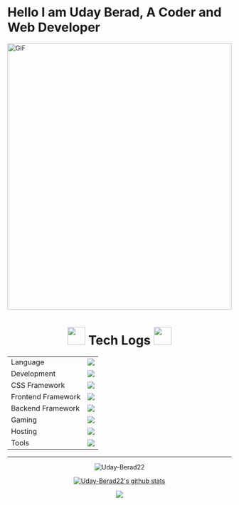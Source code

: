 # Hello I am Uday Berad, A Coder and Web Developer

  <img alt="GIF" align="center" 
src="https://camo.githubusercontent.com/c1dcb74cc1c1835b1d716f5051499a2814c683c806b15f04b0eba492863703e9/68747470733a2f2f63646e2e6472696262626c652e636f6d2f75736572732f3733303730332f73637265656e73686f74732f363538313234332f6176656e746f2e676966" width="100%" height="600" />
  
<p align="center">
<h1 align="center"> <img src="code-gif.gif" width = 40px> Tech Logs <img src="code-gif.gif" width = 40px> </h1>

<table align="center">
<tr>
<td>Language</td>
<td> <a href="https://github.com/Uday-Berad22" >
    <img src="https://skillicons.dev/icons?i=c,cpp,java,python" />
</a> 
</td>
</tr>

<tr>
<td>Development</td>
<td> <a href="https://github.com/Uday-Berad22" >
    <img src="https://skillicons.dev/icons?i=html,css,scss,javascript,typescript" />
  </a>
</td>
</tr>

<tr>
<td>CSS Framework</td>
<td> <a href="https://github.com/Uday-Berad22" >
    <img src="https://skillicons.dev/icons?i=bootstrap,tailwind" />
  </a>
 </td>
</tr>
<tr>
<td>Frontend Framework</td>
<td> <a href="https://github.com/Uday-Berad22" >
    <img src="https://skillicons.dev/icons?i=react,angular" />
  </a>
 </td>
</tr>

<tr>
<td>Backend Framework</td>
<td> <a href="https://github.com/Uday-Berad22" >
    <img src="https://skillicons.dev/icons?i=nodejs,express,mongodb" />
   </a>
</td>
</tr>



<tr>
<td>Gaming</td>
<td> <a href="https://github.com/Uday-Berad22" >
    <img src="https://skillicons.dev/icons?i=unity,blender" />
  </a>
 </td>
</tr>

<tr>
<td>Hosting</td>
<td> <a href="https://github.com/Uday-Berad22" >
    <img src="https://skillicons.dev/icons?i=vercel,firebase,github,aws" />
  </a>
</td>
</tr>
<tr>
<td>Tools</td>
<td> <a href="https://github.com/Uday-Berad22" >
    <img src="https://skillicons.dev/icons?i=git,github,vscode,eclipse,docker,replit,stackoverflow,postman" />
  </a>
</td>
</tr>
</table>

<hr>
<p>


<p align="center">
  <img
    src="https://komarev.com/ghpvc/?username=Uday-Berad22"
    alt="Uday-Berad22"
  />
</p>


<div align='center'>
<a href="Uday-Berad22">
  <img align="center" src="https://github-readme-stats.anuraghazra1.vercel.app/api?username=Uday-Berad22&show_icons=true&include_all_commits=true&theme=radical" alt="Uday-Berad22's github stats" />
</a>
<p></p>
<img align="center" src="https://github-readme-stats.anuraghazra1.vercel.app/api/top-langs/?username=Uday-Berad22&layout=compact&theme=radical" />
</a>
</div>
